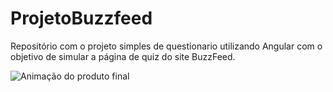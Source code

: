 # ProjetoBuzzfeed

Repositório com o projeto simples de questionario utilizando Angular com o objetivo de simular a página de quiz do site BuzzFeed.

<img src="src/assets/readme/readme.gif" alt="Animação do produto final"/>
